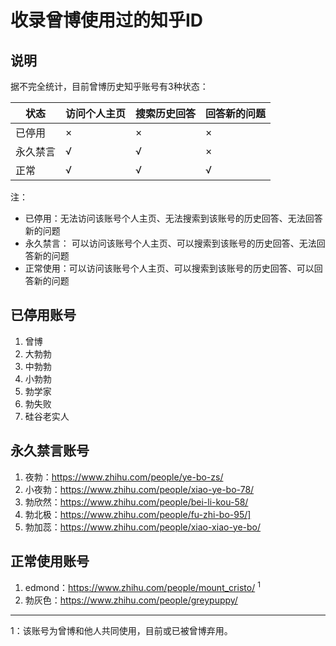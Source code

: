 # 收录曾博使用过的知乎ID

## 说明
据不完全统计，目前曾博历史知乎账号有3种状态：

状态 | 访问个人主页 | 搜索历史回答 | 回答新的问题
-|-|-|-
已停用 | &times; | &times; | &times;
永久禁言 | &radic; | &radic; | &times;
正常 | &radic; | &radic; | &radic;

注：
* 已停用：无法访问该账号个人主页、无法搜索到该账号的历史回答、无法回答新的问题
* 永久禁言： 可以访问该账号个人主页、可以搜索到该账号的历史回答、无法回答新的问题
* 正常使用：可以访问该账号个人主页、可以搜索到该账号的历史回答、可以回答新的问题

## 已停用账号
1. 曾博
2. 大勃勃
3. 中勃勃
4. 小勃勃
5. 勃学家
6. 勃失败
7. 硅谷老实人

## 永久禁言账号
1. 夜勃：https://www.zhihu.com/people/ye-bo-zs/
2. 小夜勃：https://www.zhihu.com/people/xiao-ye-bo-78/
3. 勃欣然：https://www.zhihu.com/people/bei-li-kou-58/
4. 勃北极：https://www.zhihu.com/people/fu-zhi-bo-95/]
5. 勃加蕊：https://www.zhihu.com/people/xiao-xiao-ye-bo/

## 正常使用账号
1. edmond：https://www.zhihu.com/people/mount_cristo/ <sup>1</sup>
2. 勃灰色：https://www.zhihu.com/people/greypuppy/

---

1：该账号为曾博和他人共同使用，目前或已被曾博弃用。
